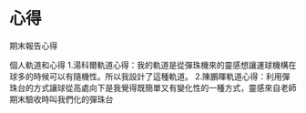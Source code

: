 心得
===

期末報告心得

個人軌道和心得
1.湯科爾軌道心得：我的軌道是從彈珠機來的靈感想讓運球機構在球多的時候可以有隨機性。所以我設計了這種軌道。
2.陳鵬暉軌道心得：利用彈珠台的方式讓球從高處向下是我覺得既簡單又有變化性的一種方式，靈感來自老師期末驗收時叫我們化的彈珠台
